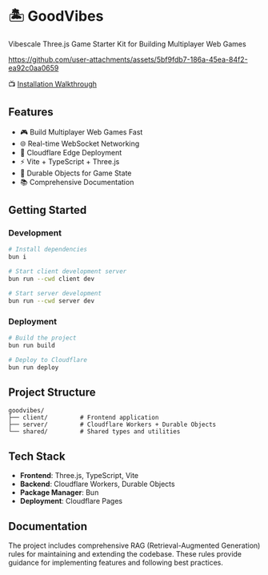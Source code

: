 # 🏝️ GoodVibes

Vibescale Three.js Game Starter Kit for Building Multiplayer Web Games

https://github.com/user-attachments/assets/5bf9fdb7-186a-45ea-84f2-ea92c0aa0659

📺 [Installation Walkthrough](https://x.com/benallfree/status/1909934375359381513)

## Features

- 🎮 Build Multiplayer Web Games Fast
- 🌐 Real-time WebSocket Networking
- 🚀 Cloudflare Edge Deployment
- ⚡ Vite + TypeScript + Three.js
- 🔌 Durable Objects for Game State
- 📚 Comprehensive Documentation

## Getting Started

### Development

```bash
# Install dependencies
bun i

# Start client development server
bun run --cwd client dev

# Start server development
bun run --cwd server dev
```

### Deployment

```bash
# Build the project
bun run build

# Deploy to Cloudflare
bun run deploy
```

## Project Structure

```
goodvibes/
├── client/         # Frontend application
├── server/         # Cloudflare Workers + Durable Objects
└── shared/         # Shared types and utilities
```

## Tech Stack

- **Frontend**: Three.js, TypeScript, Vite
- **Backend**: Cloudflare Workers, Durable Objects
- **Package Manager**: Bun
- **Deployment**: Cloudflare Pages

## Documentation

The project includes comprehensive RAG (Retrieval-Augmented Generation) rules for maintaining and extending the codebase. These rules provide guidance for implementing features and following best practices.
